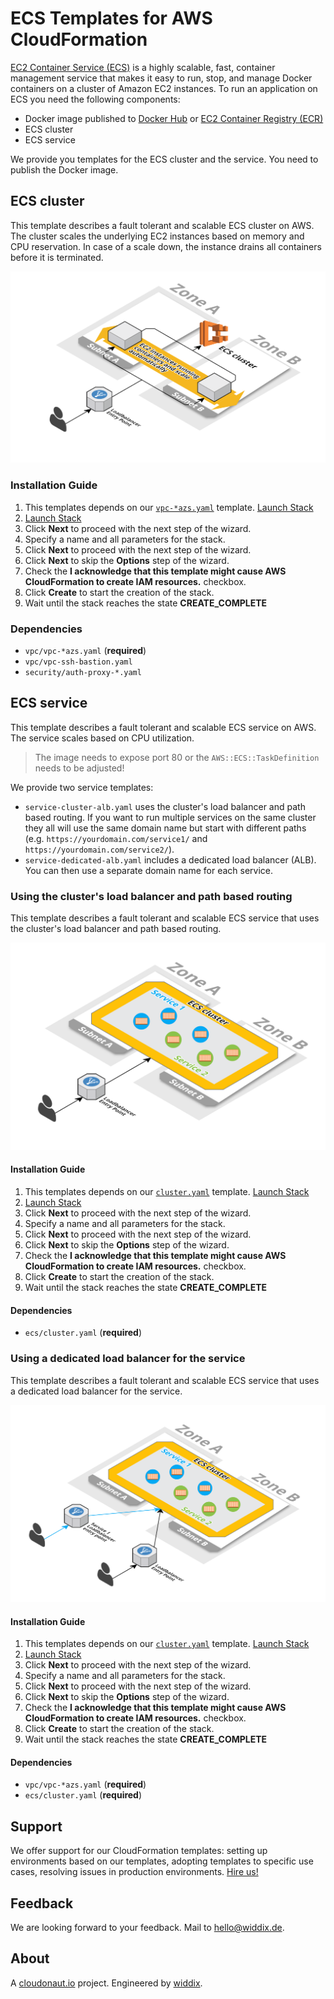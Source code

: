 # ECS Templates for AWS CloudFormation

[EC2 Container Service (ECS)](https://aws.amazon.com/ecs/) is a highly scalable, fast, container management service that makes it easy to run, stop, and manage Docker containers on a cluster of Amazon EC2 instances. To run an application on ECS you need the following components:

* Docker image published to [Docker Hub](https://hub.docker.com/) or [EC2 Container Registry (ECR)](https://aws.amazon.com/ecr/)
* ECS cluster
* ECS service

We provide you templates for the ECS cluster and the service. You need to publish the Docker image.

## ECS cluster
This template describes a fault tolerant and scalable ECS cluster on AWS. The cluster scales the underlying EC2 instances based on memory and CPU reservation. In case of a scale down, the instance drains all containers before it is terminated.

![Architecture](./cluster.png?raw=true "Architecture")

### Installation Guide
1. This templates depends on our [`vpc-*azs.yaml`](../vpc/) template. <a href="https://console.aws.amazon.com/cloudformation/home#/stacks/new?stackName=vpc-2azs&templateURL=https://s3-eu-west-1.amazonaws.com/widdix-aws-cf-templates/vpc/vpc-2azs.yaml">Launch Stack</a>
1. <a href="https://console.aws.amazon.com/cloudformation/home#/stacks/new?stackName=ecs-cluster&templateURL=https://s3-eu-west-1.amazonaws.com/widdix-aws-cf-templates/ecs/cluster.yaml">Launch Stack</a>
1. Click **Next** to proceed with the next step of the wizard.
1. Specify a name and all parameters for the stack.
1. Click **Next** to proceed with the next step of the wizard.
1. Click **Next** to skip the **Options** step of the wizard.
1. Check the **I acknowledge that this template might cause AWS CloudFormation to create IAM resources.** checkbox.
1. Click **Create** to start the creation of the stack.
1. Wait until the stack reaches the state **CREATE_COMPLETE**

### Dependencies
* `vpc/vpc-*azs.yaml` (**required**)
* `vpc/vpc-ssh-bastion.yaml`
* `security/auth-proxy-*.yaml`

## ECS service
This template describes a fault tolerant and scalable ECS service on AWS. The service scales based on CPU utilization.

> The image needs to expose port 80 or the `AWS::ECS::TaskDefinition` needs to be adjusted!

We provide two service templates:
* `service-cluster-alb.yaml` uses the cluster's load balancer and path based routing. If you want to run multiple services on the same cluster they all will use the same domain name but start with different paths (e.g. `https://yourdomain.com/service1/` and `https://yourdomain.com/service2/`).
* `service-dedicated-alb.yaml` includes a dedicated load balancer (ALB). You can then use a separate domain name for each service.

### Using the cluster's load balancer and path based routing
This template describes a fault tolerant and scalable ECS service that uses the cluster's load balancer and path based routing.

![Architecture](./service-cluster-alb.png?raw=true "Architecture")

#### Installation Guide
1. This templates depends on our [`cluster.yaml`](../ecs/) template. <a href="https://console.aws.amazon.com/cloudformation/home#/stacks/new?stackName=ecs-cluster&templateURL=https://s3-eu-west-1.amazonaws.com/widdix-aws-cf-templates/ecs/cluster.yaml">Launch Stack</a>
1. <a href="https://console.aws.amazon.com/cloudformation/home#/stacks/new?stackName=ecs-service&templateURL=https://s3-eu-west-1.amazonaws.com/widdix-aws-cf-templates/ecs/service-cluster-alb.yaml">Launch Stack</a>
1. Click **Next** to proceed with the next step of the wizard.
1. Specify a name and all parameters for the stack.
1. Click **Next** to proceed with the next step of the wizard.
1. Click **Next** to skip the **Options** step of the wizard.
1. Check the **I acknowledge that this template might cause AWS CloudFormation to create IAM resources.** checkbox.
1. Click **Create** to start the creation of the stack.
1. Wait until the stack reaches the state **CREATE_COMPLETE**

#### Dependencies
* `ecs/cluster.yaml` (**required**)

### Using a dedicated load balancer for the service
This template describes a fault tolerant and scalable ECS service that uses a dedicated load balancer for the service.

![Architecture](./service-dedicated-alb.png?raw=true "Architecture")

#### Installation Guide
1. This templates depends on our [`cluster.yaml`](../ecs/) template. <a href="https://console.aws.amazon.com/cloudformation/home#/stacks/new?stackName=ecs-cluster&templateURL=https://s3-eu-west-1.amazonaws.com/widdix-aws-cf-templates/ecs/cluster.yaml">Launch Stack</a>
1. <a href="https://console.aws.amazon.com/cloudformation/home#/stacks/new?stackName=ecs-service&templateURL=https://s3-eu-west-1.amazonaws.com/widdix-aws-cf-templates/ecs/service-dedicated-alb.yaml">Launch Stack</a>
1. Click **Next** to proceed with the next step of the wizard.
1. Specify a name and all parameters for the stack.
1. Click **Next** to proceed with the next step of the wizard.
1. Click **Next** to skip the **Options** step of the wizard.
1. Check the **I acknowledge that this template might cause AWS CloudFormation to create IAM resources.** checkbox.
1. Click **Create** to start the creation of the stack.
1. Wait until the stack reaches the state **CREATE_COMPLETE**

#### Dependencies
* `vpc/vpc-*azs.yaml` (**required**)
* `ecs/cluster.yaml` (**required**)

## Support
We offer support for our CloudFormation templates: setting up environments based on our templates, adopting templates to specific use cases, resolving issues in production environments. [Hire us!](https://widdix.net/)

## Feedback
We are looking forward to your feedback. Mail to [hello@widdix.de](mailto:hello@widdix.de).

## About
A [cloudonaut.io](https://cloudonaut.io/templates-for-aws-cloudformation/) project. Engineered by [widdix](https://widdix.net).
